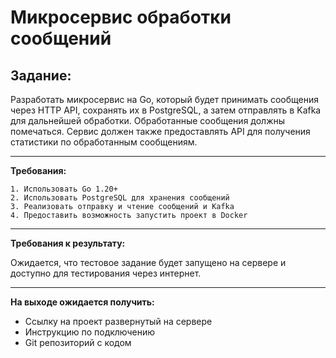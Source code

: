# Микросервис обработки сообщений
## Задание:

Разработать микросервис на Go, который будет принимать сообщения через HTTP API, сохранять их в PostgreSQL, а затем отправлять в Kafka для дальнейшей обработки. Обработанные сообщения должны помечаться. Сервис должен также предоставлять API для получения статистики по обработанным сообщениям.

---
**Требования:**

	1. Использовать Go 1.20+
	2. Использовать PostgreSQL для хранения сообщений
	3. Реализовать отправку и чтение сообщений и Kafka
	4. Предоставить возможность запустить проект в Docker
---
**Требования к результату:**

Ожидается, что тестовое задание будет запущено на сервере и доступно для тестирования через интернет.

---
**На выходе ожидается получить:**
* Ссылку на проект развернутый на сервере
* Инструкцию по подключению
* Git репозиторий с кодом
